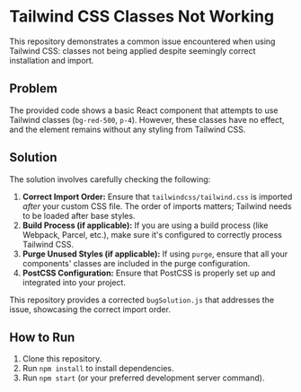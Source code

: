 # Tailwind CSS Classes Not Working
This repository demonstrates a common issue encountered when using Tailwind CSS: classes not being applied despite seemingly correct installation and import.

## Problem
The provided code shows a basic React component that attempts to use Tailwind classes (`bg-red-500`, `p-4`).  However, these classes have no effect, and the element remains without any styling from Tailwind CSS.

## Solution
The solution involves carefully checking the following:

1. **Correct Import Order:** Ensure that `tailwindcss/tailwind.css` is imported *after* your custom CSS file. The order of imports matters; Tailwind needs to be loaded after base styles.
2. **Build Process (if applicable):** If you are using a build process (like Webpack, Parcel, etc.), make sure it's configured to correctly process Tailwind CSS.
3. **Purge Unused Styles (if applicable):**  If using `purge`, ensure that all your components' classes are included in the purge configuration.
4. **PostCSS Configuration:** Ensure that PostCSS is properly set up and integrated into your project.

This repository provides a corrected `bugSolution.js` that addresses the issue, showcasing the correct import order.

## How to Run
1. Clone this repository.
2. Run `npm install` to install dependencies.
3. Run `npm start` (or your preferred development server command).